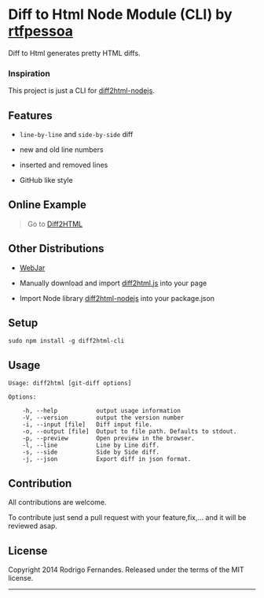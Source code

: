 # Diff to Html Node Module (CLI) by [rtfpessoa](https://github.com/rtfpessoa)

Diff to Html generates pretty HTML diffs.

### Inspiration

This project is just a CLI for [diff2html-nodejs](https://github.com/rtfpessoa/diff2html-nodejs).

## Features

* `line-by-line` and `side-by-side` diff

* new and old line numbers

* inserted and removed lines

* GitHub like style

## Online Example

> Go to [Diff2HTML](http://rtfpessoa.github.io/diff2html/)

## Other Distributions

* [WebJar](http://www.webjars.org/)

* Manually download and import [diff2html.js](https://github.com/rtfpessoa/diff2html) into your page

* Import Node library [diff2html-nodejs](https://github.com/rtfpessoa/diff2html-nodejs) into your package.json

## Setup

    sudo npm install -g diff2html-cli

## Usage

    Usage: diff2html [git-diff options]

    Options:

        -h, --help           output usage information
        -V, --version        output the version number
        -i, --input [file]   Diff input file.
        -o, --output [file]  Output to file path. Defaults to stdout.
        -p, --preview        Open preview in the browser.
        -l, --line           Line by Line diff.
        -s, --side           Side by Side diff.
        -j, --json           Export diff in json format.

## Contribution

All contributions are welcome.

To contribute just send a pull request with your feature,fix,... and it will be reviewed asap.

## License

Copyright 2014 Rodrigo Fernandes. Released under the terms of the MIT license.

---
